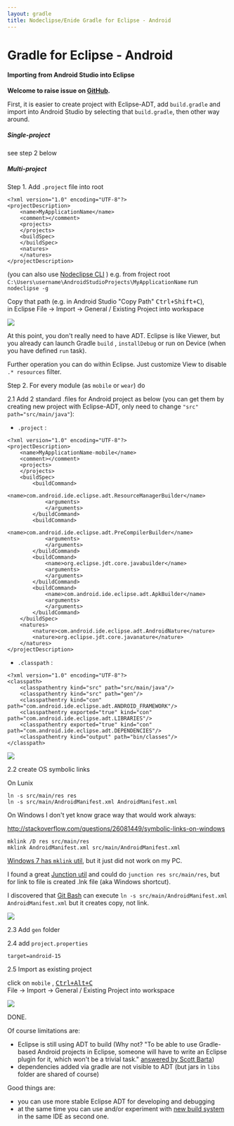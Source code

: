 ```yaml
---
layout: gradle
title: Nodeclipse/Enide Gradle for Eclipse - Android
---
```


# Gradle for Eclipse - Android

<p></p>

#### Importing from Android Studio into Eclipse

**Welcome to raise issue on [GitHub](https://github.com/Nodeclipse/nodeclipse-1/issues).**

First, it is easier to create project with Eclipse-ADT, add `build.gradle` and import into Android Studio
by selecting that `build.gradle`, then other way around.

##### Single-project

see step 2 below

##### Multi-project

Step 1. Add `.project` file into root 

```
<?xml version="1.0" encoding="UTF-8"?>
<projectDescription>
	<name>MyApplicationName</name>
	<comment></comment>
	<projects>
	</projects>
	<buildSpec>
	</buildSpec>
	<natures>
	</natures>
</projectDescription>
```

(you can also use [Nodeclipse CLI](https://github.com/Nodeclipse/nodeclipse-1/tree/master/org.nodeclipse.ui/templates#nodeclipse-cli-commands) )
e.g. from froject root `C:\Users\username\AndroidStudioProjects\MyApplicationName` run `nodeclipse -g`

Copy that path (e.g. in Android Studio "Copy Path" <kbd>Ctrl+Shift+C</kbd>),  
in Eclipse File -> Import -> General / Existing Project into workspace

![](../MyApplicationName.PNG)

At this point, you don't really need to have ADT. Eclipse is like Viewer,
 but you already can launch Gradle `build` , `installDebug` or run on Device (when you have defined `run` task).

Further operation you can do within Eclipse. Just customize View to disable `.* resources` filter.

Step 2. For every module (as `mobile` or `wear`) do

2.1 Add 2 standard .files for Android project as below
 (you can get them by creating new project with Eclipse-ADT,
 only need to change `"src" path="src/main/java"`):

- `.project` :

```
<?xml version="1.0" encoding="UTF-8"?>
<projectDescription>
	<name>MyApplicationName-mobile</name>
	<comment></comment>
	<projects>
	</projects>
	<buildSpec>
		<buildCommand>
			<name>com.android.ide.eclipse.adt.ResourceManagerBuilder</name>
			<arguments>
			</arguments>
		</buildCommand>
		<buildCommand>
			<name>com.android.ide.eclipse.adt.PreCompilerBuilder</name>
			<arguments>
			</arguments>
		</buildCommand>
		<buildCommand>
			<name>org.eclipse.jdt.core.javabuilder</name>
			<arguments>
			</arguments>
		</buildCommand>
		<buildCommand>
			<name>com.android.ide.eclipse.adt.ApkBuilder</name>
			<arguments>
			</arguments>
		</buildCommand>
	</buildSpec>
	<natures>
		<nature>com.android.ide.eclipse.adt.AndroidNature</nature>
		<nature>org.eclipse.jdt.core.javanature</nature>
	</natures>
</projectDescription>
```

- `.classpath` :

```
<?xml version="1.0" encoding="UTF-8"?>
<classpath>
	<classpathentry kind="src" path="src/main/java"/>
	<classpathentry kind="src" path="gen"/>
	<classpathentry kind="con" path="com.android.ide.eclipse.adt.ANDROID_FRAMEWORK"/>
	<classpathentry exported="true" kind="con" path="com.android.ide.eclipse.adt.LIBRARIES"/>
	<classpathentry exported="true" kind="con" path="com.android.ide.eclipse.adt.DEPENDENCIES"/>
	<classpathentry kind="output" path="bin/classes"/>
</classpath>
```

![](../MyApplicationName-mobile.PNG)

2.2 create OS symbolic links

On Lunix

	ln -s src/main/res res
	ln -s src/main/AndroidManifest.xml AndroidManifest.xml

On Windows I don't yet know grace way that would work always:

<http://stackoverflow.com/questions/26081449/symbolic-links-on-windows>

	mklink /D res src/main/res
	mklink AndroidManifest.xml src/main/AndroidManifest.xml

[Windows 7 has `mklink` util](http://www.windows7home.net/how-to-create-symbolic-link-in-windows-7/), but it just did not work on my PC.

I found a great [Junction util](http://technet.microsoft.com/en-us/sysinternals/bb896768.aspx)
 and could do `junction res src/main/res`, but for link to file is created .lnk file (aka Windows shortcut).

I discovered that [Git Bash](http://msysgit.github.io/) can execute `ln -s src/main/AndroidManifest.xml AndroidManifest.xml` but it creates copy, not link.

![](../MyApplicationName-mobile-symlink.PNG)

2.3 Add `gen` folder

2.4 add `project.properties`

```
target=android-15
```

2.5 Import as existing project

click on `mobile` , [<kbd>Ctrl+Alt+C</kbd>](http://www.nodeclipse.org/usage#General-Tools)  
File -> Import -> General / Existing Project into workspace

![](../MyApplicationName-mobile-symlink-done.PNG)

DONE.

Of course limitations are:

- Eclipse is still using ADT to build 
 (Why not? "To be able to use Gradle-based Android projects in Eclipse, someone will have to write an Eclipse plugin for it, which won't be a trivial task." 
 [answered by Scott Barta](http://stackoverflow.com/questions/23772343/setup-standard-android-project-using-gradle-in-eclipse))
- dependencies added via gradle are not visible to ADT (but jars in `libs` folder are shared of course)

Good things are:

- you can use more stable Eclipse ADT for developing and debugging
- at the same time you can use and/or experiment with [new build system](http://tools.android.com/tech-docs/new-build-system)
 in the same IDE as second one.

